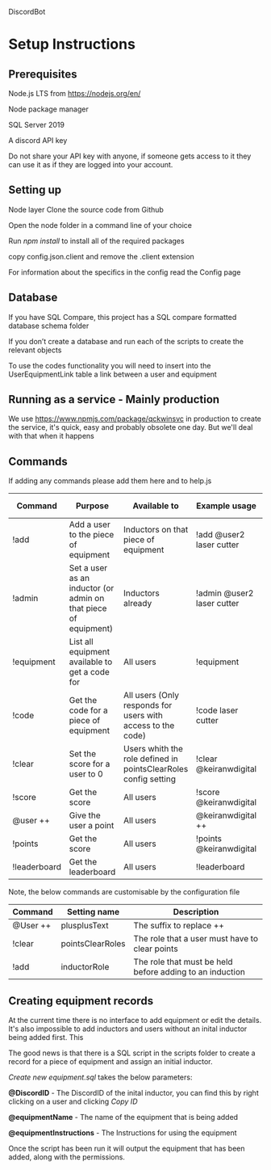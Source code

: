 DiscordBot

# Setup Instructions 


## Prerequisites
Node.js LTS from https://nodejs.org/en/

Node package manager

SQL Server 2019

A discord API key

Do not share your API key with anyone, if someone gets access to it they can use it as if they are logged into your account.

## Setting up
Node layer
Clone the source code from Github

Open the node folder in a command line of your choice

Run *npm install* to install all of the required packages

copy config.json.client and remove the .client extension

For information about the specifics in the config read the Config page

## Database
If you have SQL Compare, this project has a SQL compare formatted database schema folder

If you don’t create a database and run each of the scripts to create the relevant objects

To use the codes functionality you will need to insert into the UserEquipmentLink table a link between a user and equipment

## Running as a service - Mainly production

We use https://www.npmjs.com/package/qckwinsvc in production to create the service, it's quick, easy and probably obsolete one day. But we'll deal with that when it happens

## Commands
If adding any commands please add them here and to help.js

| Command  | Purpose  | Available to  |  Example usage | Responds Inline/DM | 
|---|---|---|---|---|
|!add| Add a user to the piece of equipment  |  Inductors on that piece of equipment | !add @user2 laser cutter  | Inline|
|!admin| Set a user as an inductor (or admin on that piece of equipment) | Inductors already |  !admin @user2 laser cutter | Inline  |
|!equipment|List all equipment available to get a code for   | All users  |  !equipment | Inline |
|!code|  Get the code for a piece of equipment|  All users (Only responds for users with access to the code) |  !code laser cutter | DM |
|!clear| Set the score for a user to 0 | Users whith the role defined in pointsClearRoles config setting  |!clear @keiranwdigital| Inline |
|!score| Get the score  | All users  | !score @keiranwdigital | Inline|
|@user ++| Give the user a point | All users  |@keiranwdigital ++ | Inline|
|!points| Get the score  | All users  | !points @keiranwdigital | Inline|
|!leaderboard| Get the leaderboard  |  All users | !leaderboard | Inline |

Note, the below commands are customisable by the configuration file

| Command  | Setting name  | Description  |  
|---|---|---|
|@User ++| plusplusText | The suffix to replace ++ | 
|!clear|pointsClearRoles| The role that a user must have to clear points |
|!add | inductorRole | The role that must be held before adding to an induction |

## Creating equipment records
At the current time there is no interface to add equipment or edit the details. It's also impossible to add inductors and users without an inital inductor being added first. This

The good news is that there is a SQL script in the scripts folder to create a record for a piece of equipment and assign an initial inductor.

*Create new equipment.sql* takes the below parameters:

**@DiscordID** - The DiscordID of the inital inductor, you can find this by right clicking on a user and clicking *Copy ID*

**@equipmentName** - The name of the equipment that is being added

**@equipmentInstructions** - The Instructions for using the equipment

Once the script has been run it will output the equipment that has been added, along with the permissions. 